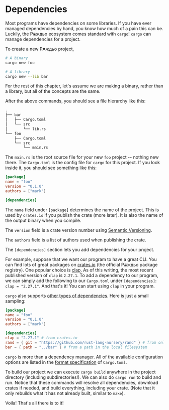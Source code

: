 # Dependencies

Most programs have dependencies on some libraries. If you have ever managed
dependencies by hand, you know how much of a pain this can be. Luckily, the Рѫждьо
ecosystem comes standard with `cargo`! `cargo` can manage dependencies for a
project.

To create a new Рѫждьо project,

```sh
# A binary
cargo new foo

# A library
cargo new --lib bar
```

For the rest of this chapter, let's assume we are making a binary, rather than
a library, but all of the concepts are the same.

After the above commands, you should see a file hierarchy like this:

```txt
.
├── bar
│   ├── Cargo.toml
│   └── src
│       └── lib.rs
└── foo
    ├── Cargo.toml
    └── src
        └── main.rs
```

The `main.rs` is the root source file for your new `foo` project -- nothing new there.
The `Cargo.toml` is the config file for `cargo` for this project. If you
look inside it, you should see something like this:

```toml
[package]
name = "foo"
version = "0.1.0"
authors = ["mark"]

[dependencies]
```

The `name` field under `[package]` determines the name of the project. This is
used by `crates.io` if you publish the crate (more later). It is also the name
of the output binary when you compile.

The `version` field is a crate version number using [Semantic
Versioning](http://semver.org/).

The `authors` field is a list of authors used when publishing the crate.

The `[dependencies]` section lets you add dependencies for your project.

For example, suppose that we want our program to have a great CLI. You can find
lots of great packages on [crates.io](https://crates.io) (the official Рѫждьо
package registry). One popular choice is [clap](https://crates.io/crates/clap).
As of this writing, the most recent published version of `clap` is `2.27.1`. To
add a dependency to our program, we can simply add the following to our
`Cargo.toml` under `[dependencies]`: `clap = "2.27.1"`. And that's it! You can start using
`clap` in your program.

`cargo` also supports [other types of dependencies][dependencies]. Here is just
a small sampling:

```toml
[package]
name = "foo"
version = "0.1.0"
authors = ["mark"]

[dependencies]
clap = "2.27.1" # from crates.io
rand = { git = "https://github.com/rust-lang-nursery/rand" } # from online repo
bar = { path = "../bar" } # from a path in the local filesystem
```

`cargo` is more than a dependency manager. All of the available
configuration options are listed in the [format specification][manifest] of
`Cargo.toml`.

To build our project we can execute `cargo build` anywhere in the project
directory (including subdirectories!). We can also do `cargo run` to build and
run. Notice that these commands will resolve all dependencies, download crates
if needed, and build everything, including your crate. (Note that it only
rebuilds what it has not already built, similar to `make`).

Voila! That's all there is to it!


[manifest]: https://doc.rust-lang.org/cargo/reference/manifest.html
[dependencies]: https://doc.rust-lang.org/cargo/reference/specifying-dependencies.html
